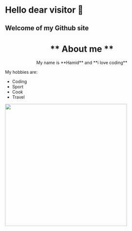 # Hello dear visitor 🧔

## Welcome of my Github site 

<h1 align="center"> ** About me ** </h1>

  <p align="center"> My name is **Hamid** and **i love coding** </p>

My hobbies are:
- Coding
- Sport
- Cook
- Travel

<img src = "https://user-images.githubusercontent.com/28544371/217004504-ed98eabd-000a-447a-82b4-0aab5e7d2165.png"
     width ="400" height="400">
